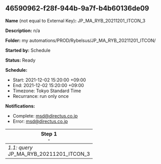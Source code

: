 ## 46590962-f28f-944b-9a7f-b4b60136de09

**Name** (not equal to External Key)**:** JP_MA_RYB_20211201_ITCON_3

**Description:** n/a

**Folder:** my automations/PROD/Rybelsus/JP_MA_RYB_20211201_ITCON/

**Started by:** Schedule

**Status:** Ready

**Schedule:**

* Start: 2021-12-02 15:20:00 +09:00
* End: 2021-12-02 15:20:00 +09:00
* Timezone: Tokyo Standard Time
* Recurrance: run only once

**Notifications:**

* Complete: msd@directus.co.jp
* Error: msd@directus.co.jp

| Step 1<br>_<small>-</small>_ |
| --- |
| _1.1: query_<br>JP_MA_RYB_20211201_ITCON_3 |
